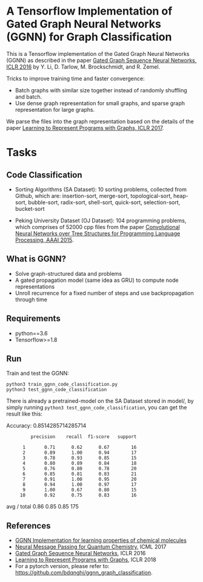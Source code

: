 # A Tensorflow Implementation of Gated Graph Neural Networks (GGNN) for Graph Classification

This is a Tensorflow implementation of the Gated Graph Neural Networks (GGNN) as described in the paper [Gated Graph Sequence Neural Networks, ICLR 2016](https://arxiv.org/abs/1511.05493) by Y. Li, D. Tarlow, M. Brockschmidt, and R. Zemel.

Tricks to improve training time and faster convergence:
- Batch graphs with similar size together instead of randomly shuffling and batch.
- Use dense graph representation for small graphs, and sparse graph representation for large graphs.

We parse the files into the graph representation based on the details of the paper [Learning to Represent Programs with Graphs, ICLR 2017](https://arxiv.org/abs/1711.00740).

# Tasks

## Code Classification
- Sorting Algorithms (SA Dataset): 10 sorting problems, collected from Github, which are: insertion-sort, merge-sort, topological-sort, heap-sort, bubble-sort, radix-sort, shell-sort, quick-sort, selection-sort, bucket-sort

- Peking University Dataset (OJ Dataset): 104 programming problems, which comprises of 52000 cpp files from the paper [Convolutional Neural Networks over Tree Structures for Programming Language Processing, AAAI 2015](https://arxiv.org/abs/1409.5718).

## What is GGNN?
- Solve graph-structured data and problems
- A gated propagation model (same idea as GRU) to compute node representations
- Unroll recurrence for a fixed number of steps and use backpropagation through time

## Requirements
- python==3.6
- Tensorflow>=1.8

## Run 
Train and test the GGNN:
```
python3 train_ggnn_code_classification.py
python3 test_ggnn_code_classification
```

There is already a pretrained-model on the SA Dataset stored in model/, by simply running ```python3 test_ggnn_code_classification```, you can get the result like this: 

Accuracy: 0.8514285714285714

             precision    recall  f1-score   support

          1       0.71      0.62      0.67        16
          2       0.89      1.00      0.94        17
          3       0.78      0.93      0.85        15
          4       0.80      0.89      0.84        18
          5       0.76      0.80      0.78        20
          6       0.85      0.81      0.83        21
          7       0.91      1.00      0.95        20
          8       0.94      1.00      0.97        17
          9       1.00      0.67      0.80        15
         10       0.92      0.75      0.83        16

avg / total       0.86      0.85      0.85       175


## References
- [GGNN Implementation for learning properties of chemical molecules](https://github.com/Microsoft/gated-graph-neural-network-samples)
- [Neural Message Passing for Quantum Chemistry](https://arxiv.org/pdf/1704.01212.pdf), ICML 2017
- [Gated Graph Sequence Neural Networks](https://arxiv.org/abs/1511.05493), ICLR 2016
- [Learning to Represent Programs with Graphs](https://arxiv.org/abs/1711.00740), ICLR 2018
- For a pytorch version, please refer to: https://github.com/bdqnghi/ggnn_graph_classification.
